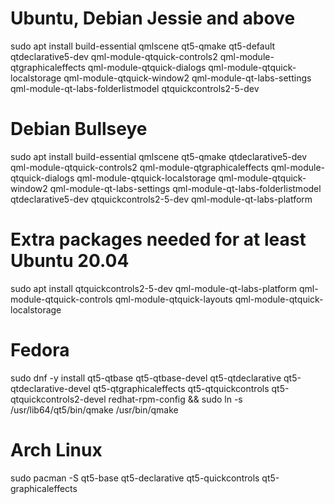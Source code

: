 # Ubuntu, Debian Jessie and above

sudo apt install build-essential qmlscene qt5-qmake qt5-default qtdeclarative5-dev qml-module-qtquick-controls2 qml-module-qtgraphicaleffects qml-module-qtquick-dialogs qml-module-qtquick-localstorage qml-module-qtquick-window2 qml-module-qt-labs-settings qml-module-qt-labs-folderlistmodel qtquickcontrols2-5-dev

# Debian Bullseye

sudo apt install build-essential qmlscene qt5-qmake qtdeclarative5-dev qml-module-qtquick-controls2 qml-module-qtgraphicaleffects qml-module-qtquick-dialogs qml-module-qtquick-localstorage qml-module-qtquick-window2 qml-module-qt-labs-settings qml-module-qt-labs-folderlistmodel qtdeclarative5-dev qtquickcontrols2-5-dev qml-module-qt-labs-platform

# Extra packages needed for at least Ubuntu 20.04

sudo apt install qtquickcontrols2-5-dev qml-module-qt-labs-platform qml-module-qtquick-controls qml-module-qtquick-layouts qml-module-qtquick-localstorage


# Fedora

sudo dnf -y install qt5-qtbase qt5-qtbase-devel qt5-qtdeclarative qt5-qtdeclarative-devel qt5-qtgraphicaleffects qt5-qtquickcontrols qt5-qtquickcontrols2-devel redhat-rpm-config && sudo ln -s /usr/lib64/qt5/bin/qmake /usr/bin/qmake


# Arch Linux

sudo pacman -S qt5-base qt5-declarative qt5-quickcontrols qt5-graphicaleffects